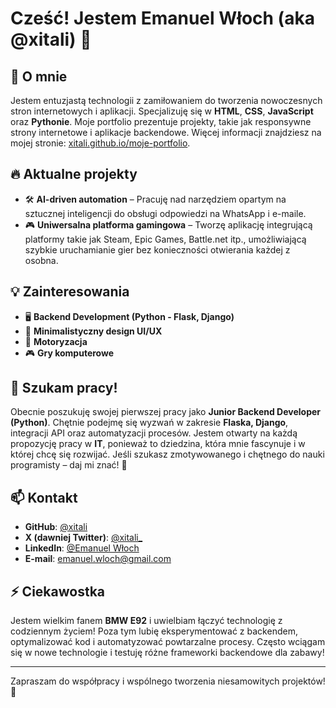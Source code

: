 <!---
xitali/xitali is a ✨ special ✨ repository because its `README.md` (this file) appears on your GitHub profile.
You can click the Preview link to take a look at your changes.
- 👋 Hi, I’m @xitali
- 👀 I’m interested in ...
- 🌱 I’m currently learning ...
- 💞️ I’m looking to collaborate on ...
- 📫 How to reach me ...
- 😄 Pronouns: ...
- ⚡ Fun fact: ...
--->
# Cześć! Jestem Emanuel Włoch (aka @xitali) 👋

## 🚀 O mnie
Jestem entuzjastą technologii z zamiłowaniem do tworzenia nowoczesnych stron internetowych i aplikacji. Specjalizuję się w **HTML**, **CSS**, **JavaScript** oraz **Pythonie**. Moje portfolio prezentuje projekty, takie jak responsywne strony internetowe i aplikacje backendowe. Więcej informacji znajdziesz na mojej stronie: [xitali.github.io/moje-portfolio](https://xitali.github.io/moje-portfolio).

## 🔥 Aktualne projekty
- 🛠 **AI-driven automation** – Pracuję nad narzędziem opartym na sztucznej inteligencji do obsługi odpowiedzi na WhatsApp i e-maile.
- 🎮 **Uniwersalna platforma gamingowa** – Tworzę aplikację integrującą platformy takie jak Steam, Epic Games, Battle.net itp., umożliwiającą szybkie uruchamianie gier bez konieczności otwierania każdej z osobna.

## 💡 Zainteresowania
- 🖥 **Backend Development (Python - Flask, Django)**
- 🎨 **Minimalistyczny design UI/UX**
- 🚗 **Motoryzacja**
- 🎮 **Gry komputerowe**

## 🎯 Szukam pracy!
Obecnie poszukuję swojej pierwszej pracy jako **Junior Backend Developer (Python)**. Chętnie podejmę się wyzwań w zakresie **Flaska, Django**, integracji API oraz automatyzacji procesów. Jestem otwarty na każdą propozycję pracy w **IT**, ponieważ to dziedzina, która mnie fascynuje i w której chcę się rozwijać. Jeśli szukasz zmotywowanego i chętnego do nauki programisty – daj mi znać! 💼

## 📫 Kontakt
- **GitHub**: [@xitali](https://github.com/xitali)
- **X (dawniej Twitter)**: [@xitali_](https://x.com/xitali_)
- **LinkedIn**: [@Emanuel Włoch](https://www.linkedin.com/in/emanuelwloch)
- **E-mail**: emanuel.wloch@gmail.com

## ⚡ Ciekawostka
Jestem wielkim fanem **BMW E92** i uwielbiam łączyć technologię z codziennym życiem! Poza tym lubię eksperymentować z backendem, optymalizować kod i automatyzować powtarzalne procesy. Często wciągam się w nowe technologie i testuję różne frameworki backendowe dla zabawy!

---
Zapraszam do współpracy i wspólnego tworzenia niesamowitych projektów! 🚀
